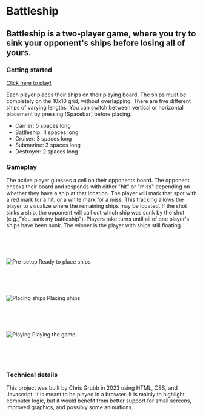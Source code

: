 # **Battleship**

## Battleship is a two-player game, where you try to sink your opponent's ships before losing all of yours.

### **Getting started**
[Click here to play!](https://chrisdotgrubb.github.io/calcifer-project1/)

Each player places their ships on their playing board.
The ships must be completely on the 10x10 grid, without overlapping.
There are five different ships of varying lengths. You can switch between vertical or horizontal placement by pressing \[Spacebar] before placing.
- Carrier: 5 spaces long
- Battleship: 4 spaces long
- Cruiser: 3 spaces long
- Submarine: 3 spaces long
- Destroyer: 2 spaces long

### **Gameplay**
The active player guesses a cell on their opponents board. The opponent checks their board and responds with either "hit" or "miss" depending on whether they have a ship at that location. The player will mark that spot with a red mark for a hit, or a white mark for a miss. This tracking allows the player to visualize where the remaining ships may be located. If the shot sinks a ship, the opponent will call out which ship was sunk by the shot (e.g.,"You sank my battleship"). Players take turns until all of one player's ships have been sunk. The winner is the player with ships still floating.

<br />
<br />
<br />

![Pre-setup](https://i.imgur.com/TKGMKco.png)
Ready to place ships

<br />
<br />
<br />

![Placing ships](https://i.imgur.com/cWtcVF6.png)
Placing ships

<br />
<br />
<br />

![Playing](https://i.imgur.com/1qnfHYR.png)
Playing the game


<br />
<br />
<br />

### **Technical details**
This project was built by Chris Grubb in 2023 using HTML, CSS, and Javascript. It is meant to be played in a browser. It is mainly to highlight computer logic, but it would benefit from better support for small screens, improved graphics, and possibly some animations.